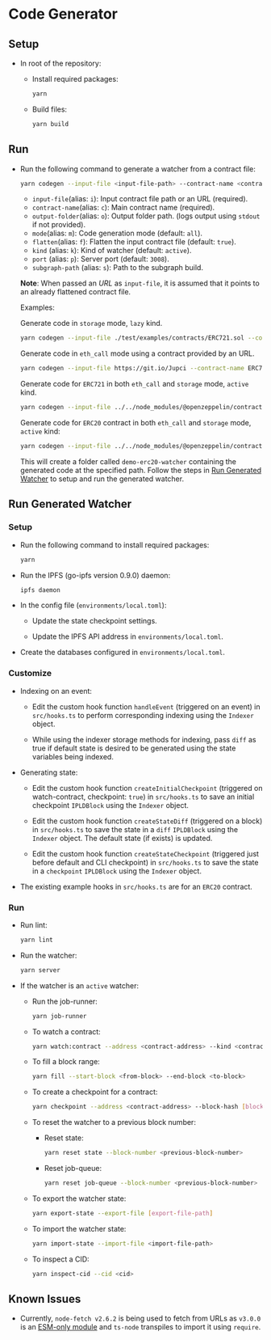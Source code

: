 # Code Generator

## Setup

* In root of the repository:

  * Install required packages:

      ```bash
      yarn
      ```

  * Build files:

      ```bash
      yarn build
      ```

## Run

* Run the following command to generate a watcher from a contract file:

  ```bash
  yarn codegen --input-file <input-file-path> --contract-name <contract-name> --output-folder [output-folder] --mode [eth_call | storage | all] --flatten [true | false] --kind [lazy | active] --port [server-port] --subgraph-path [subgraph-build-path]
  ```

    * `input-file`(alias: `i`): Input contract file path or an URL (required).
    * `contract-name`(alias: `c`): Main contract name (required).
    * `output-folder`(alias: `o`): Output folder path. (logs output using `stdout` if not provided).
    * `mode`(alias: `m`): Code generation mode (default: `all`).
    * `flatten`(alias: `f`): Flatten the input contract file (default: `true`).
    * `kind` (alias: `k`): Kind of watcher (default: `active`).
    * `port` (alias: `p`): Server port (default: `3008`).
    * `subgraph-path` (alias: `s`): Path to the subgraph build.

  **Note**: When passed an *URL* as `input-file`, it is assumed that it points to an already flattened contract file.

  Examples:

  Generate code in `storage` mode, `lazy` kind.

  ```bash
  yarn codegen --input-file ./test/examples/contracts/ERC721.sol --contract-name ERC721 --output-folder ../my-erc721-watcher --mode storage --kind lazy
  ```

  Generate code in `eth_call` mode using a contract provided by an URL.

  ```bash
  yarn codegen --input-file https://git.io/Jupci --contract-name ERC721 --output-folder ../my-erc721-watcher --mode eth_call
  ```

  Generate code for `ERC721` in both `eth_call` and `storage` mode, `active` kind.

  ```bash
  yarn codegen --input-file ../../node_modules/@openzeppelin/contracts/token/ERC721/ERC721.sol --contract-name ERC721 --output-folder ../demo-erc721-watcher --mode all --kind active
  ```

  Generate code for `ERC20` contract in both `eth_call` and `storage` mode, `active` kind:

  ```bash
  yarn codegen --input-file ../../node_modules/@openzeppelin/contracts/token/ERC20/ERC20.sol --contract-name ERC20 --output-folder ../demo-erc20-watcher --mode all --kind active
  ```

  This will create a folder called `demo-erc20-watcher` containing the generated code at the specified path. Follow the steps in [Run Generated Watcher](#run-generated-watcher) to setup and run the generated watcher.

## Run Generated Watcher

### Setup

* Run the following command to install required packages:

  ```bash
  yarn
  ```

* Run the IPFS (go-ipfs version 0.9.0) daemon:

  ```bash
  ipfs daemon
  ```

* In the config file (`environments/local.toml`):

  * Update the state checkpoint settings.

  * Update the IPFS API address in `environments/local.toml`.

* Create the databases configured in `environments/local.toml`.

### Customize

* Indexing on an event:

  * Edit the custom hook function `handleEvent` (triggered on an event) in `src/hooks.ts` to perform corresponding indexing using the `Indexer` object.

  * While using the indexer storage methods for indexing, pass `diff` as true if default state is desired to be generated using the state variables being indexed.

* Generating state:

  * Edit the custom hook function `createInitialCheckpoint` (triggered on watch-contract, checkpoint: `true`) in `src/hooks.ts` to save an initial checkpoint `IPLDBlock` using the `Indexer` object.

  * Edit the custom hook function `createStateDiff` (triggered on a block) in `src/hooks.ts` to save the state in a `diff` `IPLDBlock` using the `Indexer` object. The default state (if exists) is updated.

  * Edit the custom hook function `createStateCheckpoint` (triggered just before default and CLI checkpoint) in `src/hooks.ts` to save the state in a `checkpoint` `IPLDBlock` using the `Indexer` object.

* The existing example hooks in `src/hooks.ts` are for an `ERC20` contract.

### Run

* Run lint:

  ```bash
  yarn lint
  ```

* Run the watcher:

  ```bash
  yarn server
  ```

* If the watcher is an `active` watcher:

  * Run the job-runner:

    ```bash
    yarn job-runner
    ```

  * To watch a contract:

    ```bash
    yarn watch:contract --address <contract-address> --kind <contract-kind> --checkpoint <true | false> --starting-block [block-number]
    ```

  * To fill a block range:

    ```bash
    yarn fill --start-block <from-block> --end-block <to-block>
    ```

  * To create a checkpoint for a contract:

    ```bash
    yarn checkpoint --address <contract-address> --block-hash [block-hash]
    ```
  
  * To reset the watcher to a previous block number:

    * Reset state:

      ```bash
      yarn reset state --block-number <previous-block-number>
      ```

    * Reset job-queue:

      ```bash
      yarn reset job-queue --block-number <previous-block-number>
      ```

  * To export the watcher state:

    ```bash
    yarn export-state --export-file [export-file-path]
    ```

  * To import the watcher state:

    ```bash
    yarn import-state --import-file <import-file-path>
    ```
  
  * To inspect a CID:

    ```bash
    yarn inspect-cid --cid <cid>
    ```

## Known Issues

* Currently, `node-fetch v2.6.2` is being used to fetch from URLs as `v3.0.0` is an [ESM-only module](https://www.npmjs.com/package/node-fetch#loading-and-configuring-the-module) and `ts-node` transpiles to import  it using `require`.
